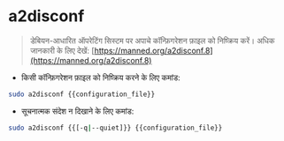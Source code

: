 # a2disconf

> डेबियन-आधारित ऑपरेटिंग सिस्टम पर अपाचे कॉन्फ़िगरेशन फ़ाइल को निष्क्रिय करें।
> अधिक जानकारी के लिए देखें: [https://manned.org/a2disconf.8](https://manned.org/a2disconf.8)

- किसी कॉन्फ़िगरेशन फ़ाइल को निष्क्रिय करने के लिए कमांड:

```bash
sudo a2disconf {{configuration_file}}
```

- सूचनात्मक संदेश न दिखाने के लिए कमांड:

```bash
sudo a2disconf {{[-q|--quiet]}} {{configuration_file}}
```
